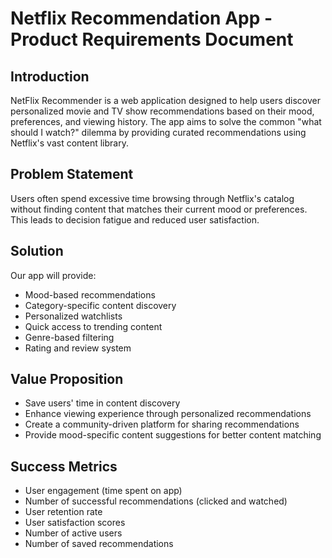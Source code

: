 # Netflix Recommendation App - Product Requirements Document

## Introduction
NetFlix Recommender is a web application designed to help users discover personalized movie and TV show recommendations based on their mood, preferences, and viewing history. The app aims to solve the common "what should I watch?" dilemma by providing curated recommendations using Netflix's vast content library.

## Problem Statement
Users often spend excessive time browsing through Netflix's catalog without finding content that matches their current mood or preferences. This leads to decision fatigue and reduced user satisfaction.

## Solution
Our app will provide:
- Mood-based recommendations
- Category-specific content discovery
- Personalized watchlists
- Quick access to trending content
- Genre-based filtering
- Rating and review system

## Value Proposition
- Save users' time in content discovery
- Enhance viewing experience through personalized recommendations
- Create a community-driven platform for sharing recommendations
- Provide mood-specific content suggestions for better content matching

## Success Metrics
- User engagement (time spent on app)
- Number of successful recommendations (clicked and watched)
- User retention rate
- User satisfaction scores
- Number of active users
- Number of saved recommendations